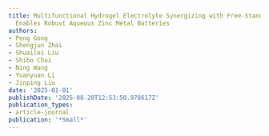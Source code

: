 ```yaml
---
title: Multifunctional Hydrogel Electrolyte Synergizing with Free-Standing Cathode
  Enables Robust Aqueous Zinc Metal Batteries
authors:
- Peng Gong
- Shengjun Zhai
- Shuailei Liu
- Shibo Chai
- Ning Wang
- Yuanyuan Li
- Jinping Liu
date: '2025-01-01'
publishDate: '2025-08-28T12:53:50.978617Z'
publication_types:
- article-journal
publication: '*Small*'
---
```

